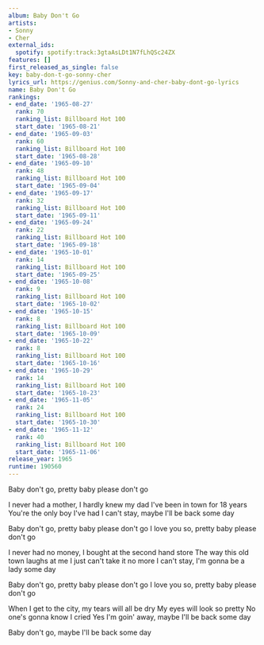 ```yaml
---
album: Baby Don't Go
artists:
- Sonny
- Cher
external_ids:
  spotify: spotify:track:3gtaAsLDt1N7fLhQSc24ZX
features: []
first_released_as_single: false
key: baby-don-t-go-sonny-cher
lyrics_url: https://genius.com/Sonny-and-cher-baby-dont-go-lyrics
name: Baby Don't Go
rankings:
- end_date: '1965-08-27'
  rank: 70
  ranking_list: Billboard Hot 100
  start_date: '1965-08-21'
- end_date: '1965-09-03'
  rank: 60
  ranking_list: Billboard Hot 100
  start_date: '1965-08-28'
- end_date: '1965-09-10'
  rank: 48
  ranking_list: Billboard Hot 100
  start_date: '1965-09-04'
- end_date: '1965-09-17'
  rank: 32
  ranking_list: Billboard Hot 100
  start_date: '1965-09-11'
- end_date: '1965-09-24'
  rank: 22
  ranking_list: Billboard Hot 100
  start_date: '1965-09-18'
- end_date: '1965-10-01'
  rank: 14
  ranking_list: Billboard Hot 100
  start_date: '1965-09-25'
- end_date: '1965-10-08'
  rank: 9
  ranking_list: Billboard Hot 100
  start_date: '1965-10-02'
- end_date: '1965-10-15'
  rank: 8
  ranking_list: Billboard Hot 100
  start_date: '1965-10-09'
- end_date: '1965-10-22'
  rank: 8
  ranking_list: Billboard Hot 100
  start_date: '1965-10-16'
- end_date: '1965-10-29'
  rank: 14
  ranking_list: Billboard Hot 100
  start_date: '1965-10-23'
- end_date: '1965-11-05'
  rank: 24
  ranking_list: Billboard Hot 100
  start_date: '1965-10-30'
- end_date: '1965-11-12'
  rank: 40
  ranking_list: Billboard Hot 100
  start_date: '1965-11-06'
release_year: 1965
runtime: 190560
---
```

Baby don't go, pretty baby please don't go

I never had a mother, I hardly knew my dad
I've been in town for 18 years
You're the only boy I've had
I can't stay, maybe I'll be back some day

Baby don't go, pretty baby please don't go
I love you so, pretty baby please don't go

I never had no money, I bought at the second hand store
The way this old town laughs at me
I just can't take it no more
I can't stay, I'm gonna be a lady some day

Baby don't go, pretty baby please don't go
I love you so, pretty baby please don't go

When I get to the city, my tears will all be dry
My eyes will look so pretty
No one's gonna know I cried
Yes I'm goin' away, maybe I'll be back some day

Baby don't go, maybe I'll be back some day
